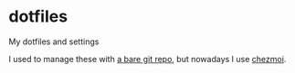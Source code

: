 # dotfiles

My dotfiles and settings

I used to manage these with [a bare git repo](https://news.ycombinator.com/item?id=11070797), but nowadays I use [chezmoi](https://www.chezmoi.io).
